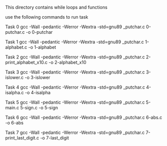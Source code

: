 This directory contains while loops and functions


use the following commands to run task

Task 0 
gcc -Wall -pedantic -Werror -Wextra -std=gnu89 _putchar.c 0-putchar.c -o 0-putchar

Task 1 
gcc -Wall -pedantic -Werror -Wextra -std=gnu89 _putchar.c 1-alphabet.c -o 1-alphabet

Task 2
gcc -Wall -pedantic -Werror -Wextra -std=gnu89 _putchar.c 2-print_alphabet_x10.c -o 2-alphabet_x10

Task 3
gcc -Wall -pedantic -Werror -Wextra -std=gnu89 _putchar.c 3-islower.c -o 3-islower

Task 4
gcc -Wall -pedantic -Werror -Wextra -std=gnu89 _putchar.c 4-isalpha.c -o 4-isalpha

Task 5
gcc -Wall -pedantic -Werror -Wextra -std=gnu89 _putchar.c 5-main.c 5-sign.c -o 5-sign

Task 6
gcc -Wall -pedantic -Werror -Wextra -std=gnu89 _putchar.c 6-abs.c -o 6-abs

Task 7
gcc -Wall -pedantic -Werror -Wextra -std=gnu89 _putchar.c 7-print_last_digit.c -o 7-last_digit

